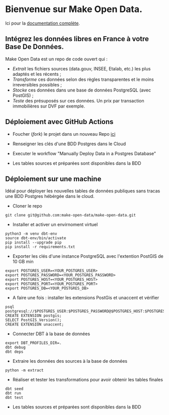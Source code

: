 # Bienvenue sur Make Open Data.

Ici pour la [documentation complète](https://make-open-data.fr/).

## Intégrez les données libres en France à votre Base De Données.

Make Open Data est un repo de code ouvert qui :
- *Extrait* les fichiers sources (data.gouv, INSEE, Etalab, etc.) les plus adaptés et les récents ; 
- *Transforme* ces données selon des règles transparentes et le moins irreversibles possibles ;
- *Stocke* ces données dans une base de données PostgreSQL (avec PostGIS) ;
- *Teste* des présuposés sur ces données. Un prix par transaction immobilières sur DVF par exemple.



## Déploiement avec GitHub Actions

- Foucher (*fork*) le projet dans un nouveau Repo [ici](https://github.com/make-open-data/make-open-data/fork)  

- Renseigner les clés d'une BDD Postgres dans le Cloud 

- Executer le workflow "Manually Deploy Data in a Postgres Database" 

- Les tables sources et préparées sont disponibles dans la BDD


## Déploiement sur une machine

Idéal pour déployer les nouvelles tables de données publiques sans tracas une BDD Postgres hébérgée dans le cloud.

- Cloner le repo

```
git clone git@github.com:make-open-data/make-open-data.git
``` 
- Installer et activer un envirnoment virtuel


```
python3 -m venv dbt-env 
source dbt-env/bin/activate
pip install --upgrade pip
pip install -r requirements.txt
``` 



- Exporter les clés d'une instance PostgreSQL avec l'extention PostGIS de 10 GB min

```
export POSTGRES_USER=<YOUR_POSTGRES_USER>  
export POSTGRES_PASSWORD=<YOUR_POSTGRES_PASSWORD> 
export POSTGRES_HOST=<YOUR_POSTGRES_HOST> 
export POSTGRES_PORT=<YOUR_POSTGRES_PORT>  
export POSTGRES_DB=<YOUR_POSTGRES_DB>
``` 

- A faire une fois : installer les extensions PostGis et unaccent et vérifier

```
psql postgresql://$POSTGRES_USER:$POSTGRES_PASSWORD@$POSTGRES_HOST:$POSTGRES_PORT/$POSTGRES_DB
CREATE EXTENSION postgis;  
SELECT PostGIS_Version();
CREATE EXTENSION unaccent;

```

- Connecter DBT à la base de données

```
export DBT_PROFILES_DIR=.  
dbt debug
dbt deps
``` 

- Extraire les données des sources à la base de données

```
python -m extract
```

- Réaliser et tester les transformations pour avoir obtenir les tables finales

```
dbt seed
dbt run
dbt test
``` 

- Les tables sources et préparées sont disponibles dans la BDD

